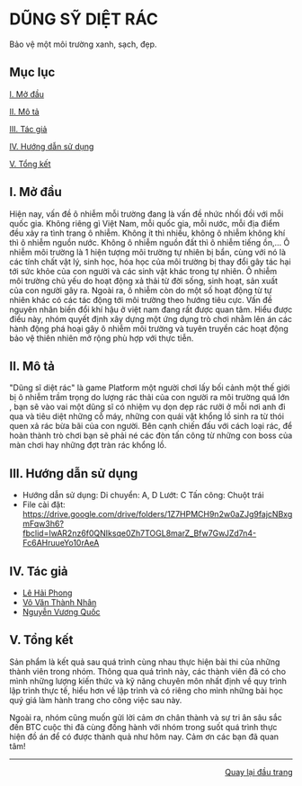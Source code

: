 <div id="Top"></div>

# DŨNG SỸ DIỆT RÁC
Bảo vệ một môi trường xanh, sạch, đẹp.

## Mục lục

 [I. Mở đầu](#Modau)

 [II. Mô tả](#Mota)

[III. Tác giả](#Tacgia)

[IV. Hướng dẫn sử dụng](#Nguoihuongdan)

[V. Tổng kết](#Tongket)


<!-- MỞ ĐẦU -->
<div id="Modau"></div>

## I. Mở đầu
Hiện nay, vấn đề ô nhiễm mỗi trường đang là vấn đề nhức nhối đồi với mỗi quốc gia. Không riêng gì Việt Nam, mỗi quốc gia, mỗi nước, mỗi địa điểm đều xảy ra tình trang ô nhiễm. Không ít thì nhiều, không ô nhiễm không khí thì ô nhiễm nguồn nước. Không ô nhiễm nguồn đất thì ô nhiễm tiếng ồn,…
Ô nhiễm môi trường là 1 hiện tượng môi trường tự nhiên bị bẩn, cùng với nó là các tính chất vật lý, sinh học, hóa học của môi trường bị thay đổi gây tác hại tới sức khỏe của con người và các sinh vật khác trong tự nhiên. Ô nhiễm môi trường chủ yếu do hoạt động xả thải từ đời sống, sinh hoạt, sản xuất của con người gây ra. Ngoài ra, ô nhiễm còn do một số hoạt động từ tự nhiên khác có các tác động tới môi trường theo hướng tiêu cực. Vấn đề nguyên nhân biến đổi khí hậu ở việt nam đang rất được quan tâm. Hiểu được điều này, nhóm quyết định xây dựng một ứng dụng trò chơi nhằm lên án các hành động phá hoại gây ô nhiễm môi trường và tuyên truyền các hoạt động bảo vệ thiên nhiên mở rộng phù hợp với thực tiễn.

<!-- MÔ TẢ -->
<div id="Mota"></div>

## II. Mô tả
"Dũng sĩ diệt rác" là game Platform một người chơi lấy bối cảnh một thế giới bị ô nhiễm trầm trọng do lượng rác thải của con người ra môi trường quá lớn , bạn sẽ vào vai một dũng sĩ có nhiệm vụ dọn dẹp rác rưởi ở mỗi nơi anh đi qua và tiêu diệt những cỗ máy, những con quái vật khổng lồ sinh ra từ thói quen xả rác bừa bãi của con người.
Bên cạnh chiến đấu với cách loại rác, để hoàn thành trò chơi bạn sẽ phải né các đòn tấn công từ những con boss của màn chơi hay những đợt tràn rác khổng lồ.
<!-- Ý TƯỞNG -->
<div id="Ytuong"></div>

<!-- NGƯỜI HƯỚNG DẪN -->
<div id="Nguoihuongdan"></div>

## III. Hướng dẫn sử dụng
* Hướng dẫn sử dụng: 
Di chuyển: A, D
Lướt: C
Tấn công: Chuột trái
* File cài đặt:
https://drive.google.com/drive/folders/1Z7HPMCH9n2w0aZJg9fajcNBxgmFqw3h6?fbclid=IwAR2nz6f0QNIksqe0Zh7TOGL8marZ_Bfw7GwJZd7n4-Fc6AHruueYo10rAeA

<!-- TÁC GIẢ -->
<div id="Tacgia"></div>

## IV. Tác giả
* [Lê Hải Phong](https://github.com/HaiPhong146)
* [Võ Văn Thành Nhân](https://github.com/NhanVo-gmt)
* [Nguyễn Vương Quốc](https://github.com/KingdomNguyen)

<!-- TỔNG KẾT -->
<div id="Tongket"></div>

## V. Tổng kết
Sản phẩm là kết quả sau quá trình cùng nhau thực hiện bài thi của những thành viên trong nhóm. Thông qua quá trình này, các thành viên đã có cho mình những lượng kiến thức và kỹ năng chuyên môn nhất định về quy trình lập trình thực tế, hiểu hơn về lập trình và có riêng cho mình những bài học quý giá làm hành trang cho công việc sau này.

Ngoài ra, nhóm cũng muốn gửi lời cảm ơn chân thành và sự tri ân sâu sắc đến BTC cuộc thi đã cùng đồng hành với nhóm trong suốt quá trình thực hiện đồ án để có được thành quả như hôm nay.
Cảm ơn các bạn đã quan tâm!

---

<p align="right"><a href="#Top">Quay lại đầu trang</a></p>
